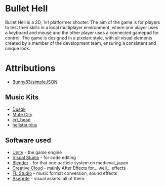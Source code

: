 # Bullet Hell
Bullet Hell is a 2D, 1v1 platformer shooter. The aim of the game is for players to test their skills in a local
multiplayer environment, where one player uses a keyboard and mouse
and the other player uses a connected gamepad for control. The game is designed
in a pixelart style, with all visual elements created by a member of the development team, ensuring a consistent and unique look.
# Attributions
- [Bunny83/simpleJSON](https://github.com/Bunny83/SimpleJSON/blob/master/SimpleJSON.cs)

## Music Kits
-  [Dusqk](https://dusqk.bandcamp.com/)
-  [Mute City](https://mute-city.bandcamp.com/album/total-resignation/)
-  [crt_head](https://crthead.bandcamp.com/album/turbo-force-gunmetal-zero)
-  [hellstar.plus](https://hellstarplus.bandcamp.com/)

## Software used
- [Unity](https://unity.com/products/unity-engine) - the game engine
- [Visual Studio](https://visualstudio.microsoft.com/downloads/) - for code editing
- [Blender](https://www.blender.org/) - for that one particle system on medieval_japan
- [Creative Cloud](https://www.adobe.com/creativecloud.html) - mainly After Effects for... well... effects
- [FL Studio](https://www.image-line.com/fl-studio/) - music format conversion, sound effects
- [Aseprite](https://www.aseprite.org/) - visual assets. all of them.

